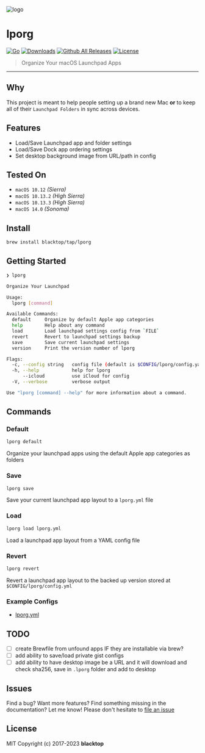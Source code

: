 ![logo](https://github.com/blacktop/lporg/raw/master/.github/imgs/porg.jpeg)

# lporg

[![Go](https://github.com/blacktop/lporg/workflows/Go/badge.svg?branch=master)](https://github.com/blacktop/lporg/actions)  [![Downloads](https://img.shields.io/github/downloads/blacktop/lporg/total.svg)](https://github.com/blacktop/lporg/releases)  [![Github All Releases](https://img.shields.io/github/release/blacktop/lporg.svg)](https://github.com/blacktop/lporg/releases) [![License](http://img.shields.io/:license-mit-blue.svg)](http://doge.mit-license.org)

> Organize Your macOS Launchpad Apps

---

## Why

This project is meant to help people setting up a brand new Mac **or** to keep all of their `Launchpad Folders` in sync across devices.

## Features

- Load/Save Launchpad app and folder settings
- Load/Save Dock app ordering settings
- Set desktop background image from URL/path in config

## Tested On

- `macOS 10.12` _(Sierra)_
- `macOS 10.13.2` _(High Sierra)_
- `macOS 10.13.3` _(High Sierra)_
- `macOS 14.0` _(Sonoma)_

## Install

```sh
brew install blacktop/tap/lporg
```

## Getting Started

```sh
❯ lporg

Organize Your Launchpad

Usage:
  lporg [command]

Available Commands:
  default     Organize by default Apple app categories
  help        Help about any command
  load        Load launchpad settings config from `FILE`
  revert      Revert to launchpad settings backup
  save        Save current launchpad settings
  version     Print the version number of lporg

Flags:
  -c, --config string   config file (default is $CONFIG/lporg/config.yaml)
  -h, --help            help for lporg
      --icloud          use iCloud for config
  -V, --verbose         verbose output

Use "lporg [command] --help" for more information about a command.
```

## Commands

### Default

```sh
lporg default
```

Organize your launchpad apps using the default Apple app categories as folders

### Save

```sh
lporg save
```

Save your current launchpad app layout to a `lporg.yml` file

### Load

```sh
lporg load lporg.yml
```

Load a launchpad app layout from a YAML config file

### Revert

```sh
lporg revert
```

Revert a launchpad app layout to the backed up version stored at `$CONFIG/lporg/config.yml`

### Example Configs

- [lporg.yml](https://github.com/blacktop/dotfiles/blob/master/init/lporg.yml)

## TODO

- [ ] create Brewfile from unfound apps IF they are installable via brew?
- [ ] add ability to save/load private gist configs
- [ ] add ability to have desktop image be a URL and it will download and check sha256, save in `.lporg` folder and add to desktop

## Issues

Find a bug? Want more features? Find something missing in the documentation? Let me know! Please don't hesitate to [file an issue](https://github.com/blacktop/lporg/issues/new)

## License

MIT Copyright (c) 2017-2023 **blacktop**
